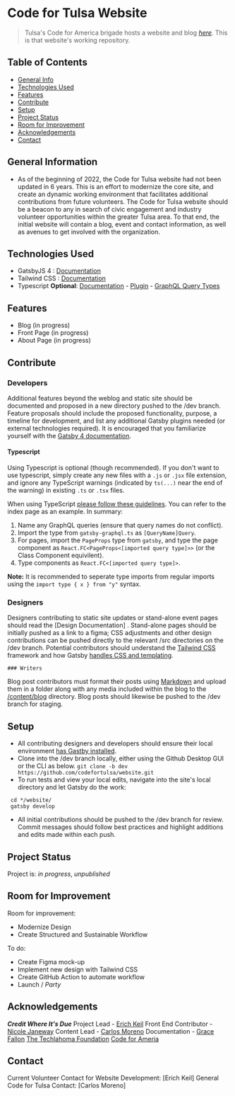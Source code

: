 # Code for Tulsa Website
> Tulsa's Code for America brigade hosts a website and blog [_here_](codefortulsa.org). This is that website's working repository.

## Table of Contents
* [General Info](#general-information)
* [Technologies Used](#technologies-used)
* [Features](#features)
* [Contribute](#contribute)
* [Setup](#setup)
* [Project Status](#project-status)
* [Room for Improvement](#room-for-improvement)
* [Acknowledgements](#acknowledgements)
* [Contact](#contact)

<!-- Screenshots
[Example screenshot](./img/screenshot.png) -->

## General Information
- As of the beginning of 2022, the Code for Tulsa website had not been updated in 6 years. This is an effort to modernize the core site,
and create an dynamic working environment that facilitates additional contributions from future volunteers. The Code for Tulsa website should
be a beacon to any in search of civic engagement and industry volunteer opportunities within the greater Tulsa area. To that end, the initial 
website will contain a blog, event and contact information, as well as avenues to get involved with the organization.


## Technologies Used
- GatsbyJS 4 : [Documentation](https://www.gatsbyjs.com/docs)
- Tailwind CSS : [Documentation](https://tailwindcss.com/docs/installation)
- Typescript __Optional__: [Documentation](https://www.typescriptlang.org/docs/) - [Plugin](https://www.gatsbyjs.com/plugins/gatsby-plugin-typescript) - [GraphQL Query Types](https://www.gatsbyjs.com/plugins/gatsby-plugin-graphql-codegen/)

## Features
- Blog (in progress)
- Front Page (in progress)
- About Page (in progress)


## Contribute

### Developers
Additional features beyond the weblog and static site should be documented and proposed in a new directory pushed to the /dev branch.
Feature proposals should include the proposed functionality, purpose, a timeline for development, and list any additional Gatsby plugins needed 
(or external technologies required). It is encouraged that you familiarize yourself with the [Gatsby 4 documentation](https://www.gatsbyjs.com/docs).

#### **Typescript**
Using Typescript is optional (though recommended). If you don't want to use typescript, simply create any new files with a `.js` or `.jsx` file extension, and ignore any TypeScript warnings (indicated by `ts(...)` near the end of the warning) in existing `.ts` or `.tsx` files. 

When using TypeScript [please follow these guidelines](https://www.gatsbyjs.com/plugins/gatsby-plugin-graphql-codegen#code-generation). You can refer to the index page as an example. In summary:
1. Name any GraphQL queries (ensure that query names do not conflict).
2. Import the type from `gatsby-graphql.ts` as `[QueryName]Query`.
4. For pages, import the `PageProps` type from `gatsby`, and type the page component as `React.FC<PageProps<[imported query type]>>` (or the Class Component equivilent).
3. Type components as `React.FC<[imported query type]>`.

__Note:__ It is recommended to seperate type imports from regular imports using the `import type { x } from "y"` syntax.

### Designers
Designers contributing to static site updates or stand-alone event pages should read the [Design Documentation] <!-- link forthcoming -->.
Stand-alone pages should be initially pushed as a link to a figma; CSS adjustments and other design contributions can be pushed directly 
to the relevant /src directories on the /dev branch. Potential contributors should understand the [Tailwind CSS](https://tailwindcss.com/docs/installation) framework and how Gatsby [handles CSS and templating](https://www.gatsbyjs.com/docs/how-to/styling/).

	### Writers
Blog post contributors must format their posts using [Markdown](https://ghost.org/changelog/markdown/) and upload them in a folder 
along with any media included within the blog to the [/content/blog](https://github.com/codefortulsa/website/tree/main/content/blog) directory. 
Blog posts should likewise be pushed to the /dev branch for staging.


## Setup
- All contributing designers and developers should ensure their local environment [has Gastby installed](https://www.gatsbyjs.com/docs/tutorial/part-0/#installation-guide). 
- Clone into the /dev branch locally, either using the Github Desktop GUI or the CLI as below.
``` git clone -b dev https://github.com/codefortulsa/website.git ```
- To run tests and view your local edits, navigate into the site's local directory and let Gatsby do the work:
``` 
 cd */website/
 gatsby develop 
```
- All initial contributions should be pushed to the /dev branch for review. Commit messages should follow best practices 
and highlight additions and edits made within each push. 


## Project Status
Project is: _in progress_, _unpublished_


## Room for Improvement

Room for improvement:
 - Modernize Design
 - Create Structured and Sustainable Workflow

To do:
 - Create Figma mock-up
 - Implement new design with Tailwind CSS 
 - Create GitHub Action to automate workflow
 - Launch / *Party*


## Acknowledgements
 ***Credit Where It's Due***
Project Lead - [Erich Keil](https://github.com/zenlex)
Front End Contributor - [Nicole Janeway](https://github.com/NicoleJaneway)
Content Lead - [Carlos Moreno](https://github.com/chimchim237)
Documentation - [Grace Fallon](https://github.com/angelofgrace)
[The Techlahoma Foundation](https://www.techlahoma.org/)
[Code for Ameria](https://www.codeforamerica.org/)


## Contact
Current Volunteer Contact for Website Development: [Erich Keil] <!-- (Link to Email) -->
General Code for Tulsa Contact: [Carlos Moreno] <!-- (Link to Email -->
